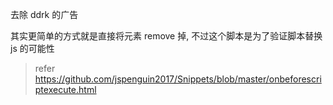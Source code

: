 去除 ddrk 的广告

其实更简单的方式就是直接将元素 remove 掉, 不过这个脚本是为了验证脚本替换 js 的可能性

> refer
https://github.com/jspenguin2017/Snippets/blob/master/onbeforescriptexecute.html